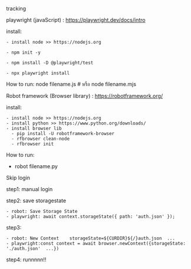 tracking

playwright (javaScript) : https://playwright.dev/docs/intro

  install:
  
    - install node >> https://nodejs.org
    
    - npm init -y
    
    - npm install -D @playwright/test
    
    - npx playwright install
    
  How to run:
    node filename.js
    # หรือ
    node filename.mjs
  

Robot framework (Browser library) : https://robotframework.org/

  install:
  
    - install node >> https://nodejs.org
    - install python >> https://www.python.org/downloads/
    - install browser lib
      - pip install -U robotframework-browser
      - rfbrowser clean-node
      - rfbrowser init
      
 How to run:
   - robot filename.py

Skip login 

  step1: manual login
  
  step2: save storagestate
  
    - robot: Save Storage State
    - playwright: await context.storageState({ path: 'auth.json' });
    
  step3: 
  
    - robot: New Context    storageState=${CURDIR}${/}auth.json  ...
    - playwright:const context = await browser.newContext({storageState: './auth.json'  ...})

  step4: runnnnn!!
    
